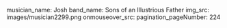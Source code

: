 musician_name: Josh
band_name: Sons of an Illustrious Father
img_src: images/musician2299.png
onmouseover_src: 
pagination_pageNumber: 224